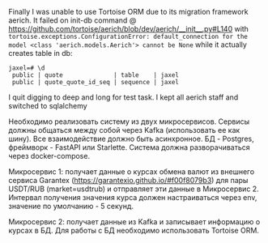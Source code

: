 Finally I was unable to use Tortoise ORM due to its migration framework aerich. It failed on init-db command @ https://github.com/tortoise/aerich/blob/dev/aerich/__init__.py#L140
with 
`tortoise.exceptions.ConfigurationError: default_connection for the model <class 'aerich.models.Aerich'> cannot be None`
while it actually creates table in db:
```
jaxel=# \d
 public | quote              | table    | jaxel
 public | quote_quote_id_seq | sequence | jaxel

```
I quit digging to deep and long for test task.
I kept all aerich staff and switched to sqlalchemy


Необходимо реализовать систему из двух микросервисов. Сервисы должны общаться между собой через Kafka (использовать ее как шину). Все взаимодействие должно быть асинхронное. 
БД - Postgres, фреймворк - FastAPI или Starlette.
Система должна разворачиваться через docker-compose.

Микросервис 1: получает данные о курсах обмена валют из внешнего сервиса Garantex (https://garantexio.github.io/#f00f8079b3) для пары USDT/RUB (market=usdtrub) и отправляет эти данные в Микросервис 2. Интервал получения значения курса должен настраиваться через env, значение по умолчанию - 5 секунд.

Микросервис 2: получает данные из Kafka и записывает информацию о курсах в БД. Для работы с БД необходимо использовать Tortoise ORM.
